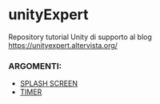 # unityExpert
Repository tutorial Unity di supporto al blog https://unityexpert.altervista.org/

### ARGOMENTI:

* [SPLASH SCREEN](https://github.com/mariocuomo/unityExpert/tree/master/splash%20screen/)
* [TIMER](https://github.com/mariocuomo/unityExpert/tree/master/timer)
